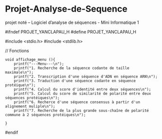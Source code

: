 # Projet-Analyse-de-Sequence
projet noté – Logiciel d’analyse de séquences - Mini Informatique 1 

#ifndef PROJET_YANCLAPAU_H 
#define PROJET_YANCLAPAU_H

#include <stdio.h>
#include <stdlib.h>

// Fonctions 

```
void affichage_menu (){
    printf("---Menu---\n");
    printf("1. Recherche de la séquence codante de taille maximale\n");
    printf("2. Transcription d'une séquence d'ADN en séquence ARN\n");
    printf("3. Traduction d'une séquence codante en séquence protéique\n");
    printf("4. Calcul du score d'identité entre deux séquences\n");
    printf("5. Calcul du score de similarité de polarité entre deux séquences protéiques\n");
    printf("6. Recherce d'une séquence consensus à partir d'un alignement muliple\n");
    printf("7. Recherche de la plus grande sous-chaîne de polarité commune à 2 séquences protéiques\n");
    
}
```

#endif
